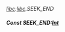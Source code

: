 _[libc](../../modules/libc/libc-module.md):[libc](../../modules/libc/libc-module.md).SEEK\_END_
##### Const SEEK\_END:[Int](../../modules/wonkey/wonkey-types-int.md)
